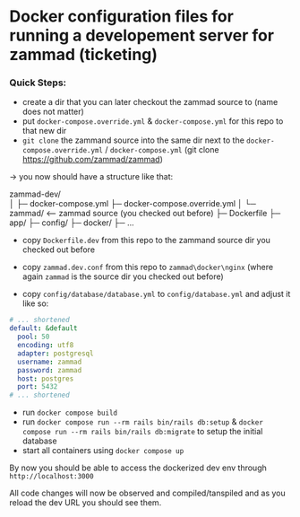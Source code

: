 # Docker configuration files for running a developement server for zammad (ticketing)

### Quick Steps:

- create a dir that you can later checkout the zammad source to (name does not matter)
- put `docker-compose.override.yml` & `docker-compose.yml` for this repo to that new dir
- `git clone` the zammand source into the same dir next to the `docker-compose.override.yml` / `docker-compose.yml` (git clone https://github.com/zammad/zammad)

-> you now should have a structure like that:

zammad-dev/         
│
├─ docker-compose.yml
├─ docker-compose.override.yml
│
└─ zammad/                  <-- zammad source (you checked out before)
    ├─ Dockerfile
    ├─ app/
    ├─ config/
    ├─ docker/
    ├─ ...

- copy `Dockerfile.dev` from this repo to the zammand source dir you checked out before
- copy `zammad.dev.conf` from this repo to `zammad\docker\nginx` (where again `zammad` is the source dir you checked out before)

- copy `config/database/database.yml` to `config/database.yml` and adjust it like so:
```yml
# ... shortened
default: &default
  pool: 50
  encoding: utf8
  adapter: postgresql
  username: zammad
  password: zammad
  host: postgres
  port: 5432
# ... shortened
```

- run `docker compose build` 
- run `docker compose run --rm rails bin/rails db:setup` & `docker compose run --rm rails bin/rails db:migrate` to setup the initial database
- start all containers using `docker compose up`

By now you should be able to access the dockerized dev env through `http://localhost:3000`

All code changes will now be observed and compiled/tanspiled and as you reload the dev URL you should see them.